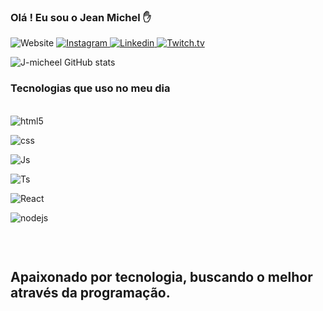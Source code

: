 
### Olá ! Eu sou o Jean Michel ✋

![Website](https://img.shields.io/website-up-down-green-red/http/monip.org.svg)
[![Instagram](https://img.shields.io/badge/Instagram-E4405F?style=for-the-badge&logo=instagram&logoColor=white) ](https://www.instagram.com/jmichel.eng/)
[![Linkedin](https://img.shields.io/badge/LinkedIn-0077B5?style=for-the-badge&logo=linkedin&logoColor=white) ](https://www.linkedin.com/in/jean-michel-59b660256/)
[![Twitch.tv](https://img.shields.io/badge/Twitch-9146FF?style=for-the-badge&logo=twitch&logoColor=white) ](https://www.twitch.tv/jmicheldev)

![J-micheel GitHub stats](https://github-readme-stats.vercel.app/api?username=J-micheldev&show_icons=true&theme=dracula)

### Tecnologias que uso no meu dia 

<div style="display:inline-block "><br/>
<img align="center" alt="html5" src="https://img.shields.io/badge/HTML5-E34F26?style=for-the-badge&logo=html5&logoColor=white"  />

<img align="center" alt="css" src="https://img.shields.io/badge/
CSS3-1572B6?style=for-the-badge&logo=css3&logoColor=white" />

<img align="center" alt="Js" src="https://img.shields.io/badge/
JavaScript-F7DF1E?style=for-the-badge&logo=javascript&logoColor=black" />

<img align="center" alt="Ts" src="https://img.shields.io/badge/TypeScript-007ACC?style=for-the-badge&logo=typescript&logoColor=white" />

<img align="center" alt="React" src="https://img.shields.io/badge/React-20232A?
style=for-the-badge&logo=react&logoColor=61DAFB" />

<img align="center" alt="nodejs" src="https://img.shields.io/badge/Node.js-43853D?style=for-the-badge&logo=node.js&logoColor=white" /></div> </br>

</br>
<h2>Apaixonado por tecnologia, buscando o melhor através da programação.</h2>  
